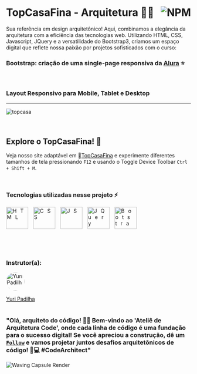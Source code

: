 # TopCasaFina - Arquitetura 🏡✨ <a href="https://github.com/Rodolfo-Sampaio/Top-Casa-Fina-Arquitetura/blob/main/LICENSE"><img src="https://img.shields.io/npm/l/react" alt="NPM" align="right"></a>

Sua referência em design arquitetônico! Aqui, combinamos a elegância da arquitetura com a eficiência das tecnologias web. Utilizando HTML, CSS, Javascript, JQuery e a versatilidade do Bootstrap3, criamos um espaço digital que reflete nossa paixão por projetos sofisticados com o curso:
### Bootstrap: criação de uma single-page responsiva da [Alura](https://cursos.alura.com.br/course/bootstrap-criacao-single-page-responsiva) ⭐

<br>

### Layout Responsivo para Mobile, Tablet e Desktop
___
![topcasa](https://github.com/Rodolfo-Sampaio/Top-Casa-Fina-Arquitetura/assets/96917363/38a1921f-19d9-4649-b524-9f4d74eee348)



<br>

##  Explore o TopCasaFina! 👀

Veja nosso site adaptável em 🚩[TopCasaFina](https://top-casa-fina-arquitetura-r58d.vercel.app/) e experimente diferentes tamanhos de tela pressionando `F12` e usando o Toggle Device Toolbar `Ctrl + Shift + M`.


<br>

### Tecnologias utilizadas nesse projeto ⚡
<span style="letter-spacing: 10px">
   <img src="https://skillicons.dev/icons?i=html" title="HTML" width="60px"/>
   <img src="https://skillicons.dev/icons?i=css" title="CSS" width="60px"/>
   <img src="https://skillicons.dev/icons?i=js" title="JS" width="60px"/>
   <img src="https://skillicons.dev/icons?i=jquery" title="JQuery" width="60px"/>
   <img src="https://skillicons.dev/icons?i=bootstrap" title="Bootstrap" width="60px"/>
</span>

#

<br>

### Instrutor(a):

<a href="https://www.linkedin.com/in/yuri-padilha/">
  <img src="https://media.licdn.com/dms/image/C4D03AQEZUryu34Vq1A/profile-displayphoto-shrink_200_200/0/1530658791747?e=1708560000&v=beta&t=h7qEB0Xr3sPE4aCCRryb_YG-rpvObCR54WD9pR2KxTg" alt="Yuri Padilha" style="border-radius: 50%; width: 50px; height: 50px;">
</a>

[Yuri Padilha](https://www.linkedin.com/in/yuri-padilha/)
<br>
<br>


### "Olá, arquiteto do código! 👷‍♂️ Bem-vindo ao 'Ateliê de Arquitetura Code', onde cada linha de código é uma fundação para o sucesso digital! Se você apreciou a construção, dê um [`Follow`](https://github.com/Rodolfo-Sampaio) e vamos projetar juntos desafios arquitetônicos de código! 🏰💻 #CodeArchitect"

<img src="https://capsule-render.vercel.app/api?type=waving&color=FFFAF0&height=100&section=footer" alt="Waving Capsule Render">

